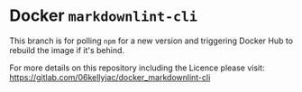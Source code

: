 # Docker `markdownlint-cli`

This branch is for polling `npm` for a new version and triggering Docker Hub to rebuild the image if it's behind.

For more details on this repository including the Licence please visit:
<https://gitlab.com/06kellyjac/docker_markdownlint-cli>

